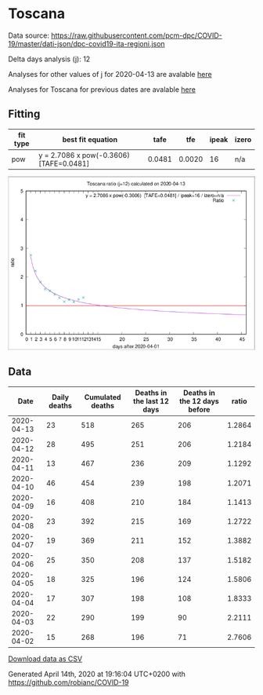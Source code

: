 # Toscana

Data source: https://raw.githubusercontent.com/pcm-dpc/COVID-19/master/dati-json/dpc-covid19-ita-regioni.json

Delta days analysis (j): 12

Analyses for other values of j for 2020-04-13 are avalable [here](../2020-04-13/README.md)

Analyses for Toscana for previous dates are avalable [here](../README.md)

## Fitting 
|fit type|best fit equation|tafe|tfe|ipeak|izero|
|-------|-----|--------|------|---|---|
|pow|y = 2.7086 x pow(-0.3606)  [TAFE=0.0481]|0.0481|0.0020|16|n/a|

![Plot](COVID-19_toscana_j12_2020-04-13.png)

## Data
|Date|Daily deaths|Cumulated deaths|Deaths in the last 12 days|Deaths in the 12 days before|ratio|
|----|----------|-----------|-------|--------------------|-----|
|2020-04-13|23|518|265|206|1.2864|
|2020-04-12|28|495|251|206|1.2184|
|2020-04-11|13|467|236|209|1.1292|
|2020-04-10|46|454|239|198|1.2071|
|2020-04-09|16|408|210|184|1.1413|
|2020-04-08|23|392|215|169|1.2722|
|2020-04-07|19|369|211|152|1.3882|
|2020-04-06|25|350|208|137|1.5182|
|2020-04-05|18|325|196|124|1.5806|
|2020-04-04|17|307|198|108|1.8333|
|2020-04-03|22|290|199|90|2.2111|
|2020-04-02|15|268|196|71|2.7606|

[Download data as CSV](COVID-19_toscana_j12_2020-04-13.csv)

Generated April 14th, 2020 at 19:16:04 UTC+0200 with https://github.com/robianc/COVID-19
